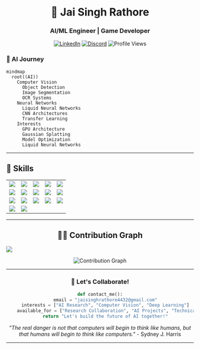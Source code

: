 <div align="center">
  <h1>🤖 Jai Singh Rathore</h1>
  <h3>AI/ML Engineer | Game Developer</h3>
  
  [![LinkedIn](https://img.shields.io/badge/LinkedIn-%230077B5.svg?logo=linkedin&logoColor=white)](https://www.linkedin.com/in/jai-singh-rathore-350993280)
  [![Discord](https://img.shields.io/badge/Discord-%237289DA.svg?logo=discord&logoColor=white)](https://discordapp.com/users/jaizxzx)
  ![Profile Views](https://komarev.com/ghpvc/?username=Jaizxzx&color=blueviolet)
</div>



### 🔮 AI Journey 
```mermaid
mindmap
  root((AI))
    Computer Vision
      Object Detection
      Image Segmentation
      OCR Systems
    Neural Networks
      Liquid Neural Networks
      CNN Architectures
      Transfer Learning
    Interests
      GPU Architecture
      Gaussian Splatting
      Model Optimization
      Liquid Neural Networks
```


---

## 🧠 **Skills**

<table>
  <tr>
    <td align="center"><img src="https://img.shields.io/badge/-C%2B%2B-blue?logo=c%2B%2B&logoColor=white" /></td>
    <td align="center"><img src="https://img.shields.io/badge/-Python-yellow?logo=python&logoColor=white" /></td>
    <td align="center"><img src="https://img.shields.io/badge/-C-lightgrey?logo=c&logoColor=white" /></td>
    <td align="center"><img src="https://img.shields.io/badge/-OpenGL-lightblue?logo=opengl&logoColor=white" /></td>
    <td align="center"><img src="https://img.shields.io/badge/-GLSL-orange" /></td>
  </tr>
  <tr>
    <td align="center"><img src="https://img.shields.io/badge/-Docker-blue?logo=docker&logoColor=white" /></td>
    <td align="center"><img src="https://img.shields.io/badge/-NumPy-lightblue?logo=numpy&logoColor=white" /></td>
    <td align="center"><img src="https://img.shields.io/badge/-Pandas-green?logo=pandas&logoColor=white" /></td>
    <td align="center"><img src="https://img.shields.io/badge/-TensorFlow-orange?logo=tensorflow&logoColor=white" /></td>
    <td align="center"><img src="https://img.shields.io/badge/-Scikit%20Learn-blue?logo=scikit-learn&logoColor=white" /></td>
  </tr>
  <tr>
    <td align="center"><img src="https://img.shields.io/badge/-PyTorch-red?logo=pytorch&logoColor=white" /></td>
    <td align="center"><img src="https://img.shields.io/badge/-Hugging%20Face-yellow?logo=huggingface&logoColor=black" /></td>
    <td align="center"><img src="https://img.shields.io/badge/-Unreal%20Engine-darkblue?logo=unreal-engine&logoColor=white" /></td>
    <td align="center"><img src="https://img.shields.io/badge/-Git-red?logo=git&logoColor=white" /></td>
    <td align="center"><img src="https://img.shields.io/badge/-GitHub-black?logo=github&logoColor=white" /></td>
  </tr>
  <tr>
    <td align="center"><img src="https://img.shields.io/badge/-GitLab-orange?logo=gitlab&logoColor=white" /></td>
    <td align="center"><img src="https://img.shields.io/badge/-Perforce-lightblue" /></td>
    <td></td>
    <td></td>
    <td></td>
  </tr>
</table>

---
<h2 align="center">👨‍💻 Contribution Graph</h2>
<img src="light.gif">
<p align="center"> 
  <img src="https://github-readme-activity-graph.vercel.app/graph?username=Jaizxzx&theme=high-contrast" alt="Contribution Graph">
</p>

<div align="center">
  
---

### 🤝 Let's Collaborate!
```python
def contact_me():
    email = "jaisinghrathore4432@gmail.com"
    interests = ["AI Research", "Computer Vision", "Deep Learning"]
    available_for = ["Research Collaboration", "AI Projects", "Technical Discussions"]
    return "Let's build the future of AI together!"
```

  
*"The real danger is not that computers will begin to think like humans, but that humans will begin to think like computers."* - Sydney J. Harris
</div>

---
